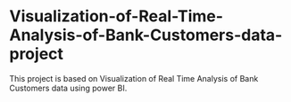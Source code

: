 # Visualization-of-Real-Time-Analysis-of-Bank-Customers-data-project
This project is based on Visualization of Real Time Analysis of Bank Customers data using power BI.
